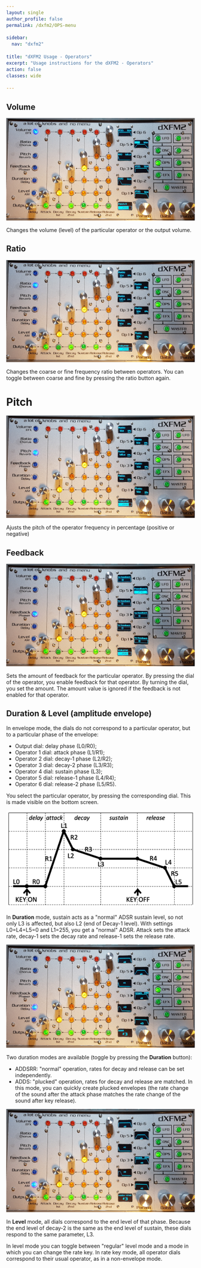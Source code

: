 ```yaml
---
layout: single
author_profile: false
permalink: /dxfm2/OPS-menu

sidebar:
  nav: "dxfm2"

title: "dXFM2 Usage - Operators"
excerpt: "Usage instructions for the dXFM2 - Operators"
action: false
classes: wide

---
```

## Volume

![](/assets/images/dxfm2/OPS-Volume.png)

Changes the volume (level) of the particular operator or the output volume.

## Ratio

![](/assets/images/dxfm2/OPS-Ratio.png)

Changes the coarse or fine frequency ratio between operators. You can toggle between coarse and fine by pressing the ratio button again.

# Pitch

![](/assets/images/dxfm2/OPS-Pitch.png)

Ajusts the pitch of the operator frequency in percentage (positive or negative)

## Feedback

![](/assets/images/dxfm2/OPS-Feedback.png)

Sets the amount of feedback for the particular operator. By pressing the dial of the operator, you enable feedback for that operator. By turning the dial, you set the amount. The amount value is ignored if the feedback is not enabled for that operator.

## Duration & Level (amplitude envelope)

In envelope mode, the dials do not correspond to a particular operator, but to a particular phase of the envelope:
- Output dial: delay phase (L0/R0);
- Operator 1 dial: attack phase (L1/R1);
- Operator 2 dial: decay-1 phase (L2/R2);
- Operator 3 dial: decay-2 phase (L3/R3);
- Operator 4 dial: sustain phase (L3);
- Operator 5 dial: release-1 phase (L4/R4);
- Operator 6 dial: release-2 phase (L5/R5).

You select the particular operator, by pressing the corresponding dial. This is made visible on the bottom screen.

![](/assets/images/dxfm2/Envelope.png)

In **Duration** mode, sustain acts as a "normal" ADSR sustain level, so not only L3 is affected, but also L2 (end of Decay-1 level). With settings L0=L4=L5=0 and L1=255, you get a "normal" ADSR. Attack sets the attack rate, decay-1 sets the decay rate and release-1 sets the release rate.

![](/assets/images/dxfm2/OPS-Duration.png)

Two duration modes are available (toggle by pressing the **Duration** button):
- ADDSRR: "normal" operation, rates for decay and release can be set independently.
- ADDS: "plucked" operation, rates for decay and release are matched. In this mode, you can quickly create plucked envelopes (the rate change of the sound after the attack phase matches the rate change of the sound after key release).

![](/assets/images/dxfm2/OPS-Level.png)

In **Level** mode, all dials correspond to the end level of that phase. Because the end level of decay-2 is the same as the end level of sustain, these dials respond to the same parameter, L3.

In level mode you can toggle between "regular" level mode and a mode in which you can change the rate key. In rate key mode, all operator dials correspond to their usual operator, as in a non-envelope mode.
